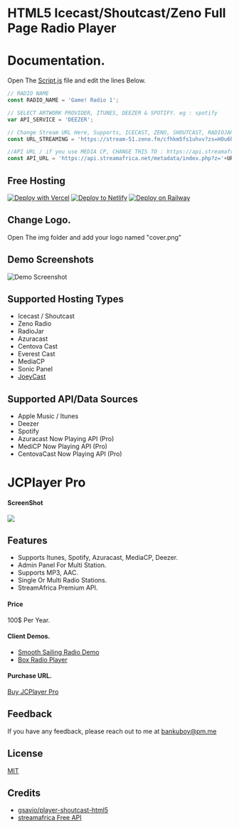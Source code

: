 
# HTML5 Icecast/Shoutcast/Zeno Full Page Radio Player

# Documentation.

Open The [Script.js](https://github.com/joeyboli/html5-shoutcast-icecast-zeno-player/blob/main/js/script.js) file and edit the lines Below.

```javascript
// RADIO NAME
const RADIO_NAME = 'Game! Radio 1';

// SELECT ARTWORK PROVIDER, ITUNES, DEEZER & SPOTIFY. eg : spotify 
var API_SERVICE = 'DEEZER';

// Change Stream URL Here, Supports, ICECAST, ZENO, SHOUTCAST, RADIOJAR and any other stream service.
const URL_STREAMING = 'https://stream-51.zeno.fm/cfhkm5fs1uhvv?zs=HOu6hxV1SG-7iGi9WGVTqQ';

//API URL / if you use MEDIA CP, CHANGE THIS TO : https://api.streamafrica.net/metadata/mediacp.php?url='+MEDIACP_JSON_URL
const API_URL = 'https://api.streamafrica.net/metadata/index.php?z='+URL_STREAMING


 ```

## Free Hosting

[![Deploy with Vercel](https://vercel.com/button)](https://vercel.com/new/clone?repository-url=https%3A%2F%2Fgithub.com%2Fjoeyboli%2FRadioPlayer)
[![Deploy to Netlify](https://www.netlify.com/img/deploy/button.svg)](https://app.netlify.com/start/deploy?repository=https://github.com/joeyboli/RadioPlayer/)
[![Deploy on Railway](https://railway.app/button.svg)](https://railway.app/template/_QMSCK)


 ## Change Logo.

 Open The img folder and add your logo named "cover.png"


 
## Demo Screenshots

![Demo Screenshot](https://i.ibb.co/xfXG7fb/Screenshot-2023-06-18-21-40-11.png)


## Supported Hosting Types
* Icecast / Shoutcast
* Zeno Radio
* RadioJar
* Azuracast
* Centova Cast
* Everest Cast
* MediaCP
* Sonic Panel
* [JoeyCast](https://joeycast.com)

## Supported API/Data Sources
* Apple Music / Itunes
* Deezer
* Spotify
* Azuracast Now Playing API (Pro)
* MediCP Now Playing API (Pro)
* CentovaCast Now Playing API (Pro)


# JCPlayer Pro
#### ScreenShot
[![](https://i.ibb.co/1sy1TPj/Screenshot-2023-09-03-23-44-30.pnghttp://)](https://i.ibb.co/1sy1TPj/Screenshot-2023-09-03-23-44-30.pnghttp://)

## Features
- Supports Itunes, Spotify, Azuracast, MediaCP, Deezer.
- Admin Panel For Multi Station.
- Supports MP3, AAC.
- Single Or Multi Radio Stations.
- StreamAfrica Premium API.

#### Price
100$ Per Year.

#### Client Demos.
- [Smooth Sailing Radio Demo](http://player.smoothsailingradio.com/ "Smooth Sailing Radio Demo")
- [Box Radio Player](https://boxradioplayer.pages.dev/)

#### Purchase URL.
[Buy JCPlayer Pro](https://spp.joeycast.com/store/jcplayer/jcplayer-pro/4)



## Feedback

If you have any feedback, please reach out to me at bankuboy@pm.me


## License

[MIT](https://github.com/gsavio/player-shoutcast-html5/blob/master/LICENSE)

## Credits
* [gsavio/player-shoutcast-html5](https://github.com/gsavio/player-shoutcast-html5)
* [streamafrica Free API](https://api.streamafrica.net/)


